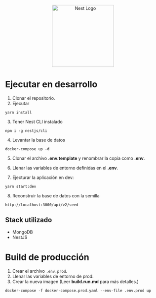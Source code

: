 <p align="center">
  <a href="http://nestjs.com/" target="blank"><img src="https://nestjs.com/img/logo-small.svg" width="200" alt="Nest Logo" /></a>
</p>

# Ejecutar en desarrollo

1. Clonar el repositorio.
2. Ejecutar

```
yarn install
```

3. Tener Nest CLI instalado

```
npm i -g nestjs/cli
```

4. Levantar la base de datos

```
docker-compose up -d
```

5. Clonar el archivo **.env.template** y renombrar la copia como **.env**.

6. Llenar las variables de entorno definidas en el **.env**.

7. Ejecturar la aplicación en dev:

```
yarn start:dev
```

8. Reconstruir la base de datos con la semilla

```
http://localhost:3000/api/v2/seed
```

## Stack utilizado

- MongoDB
- NestJS

# Build de producción

1. Crear el archivo `.env.prod`.
2. Llenar las variables de entorno de prod.
3. Crear la nueva imagen (Leer __build.run.md__ para más detalles.)

```
docker-compose -f docker-compose.prod.yaml --env-file .env.prod up
```

